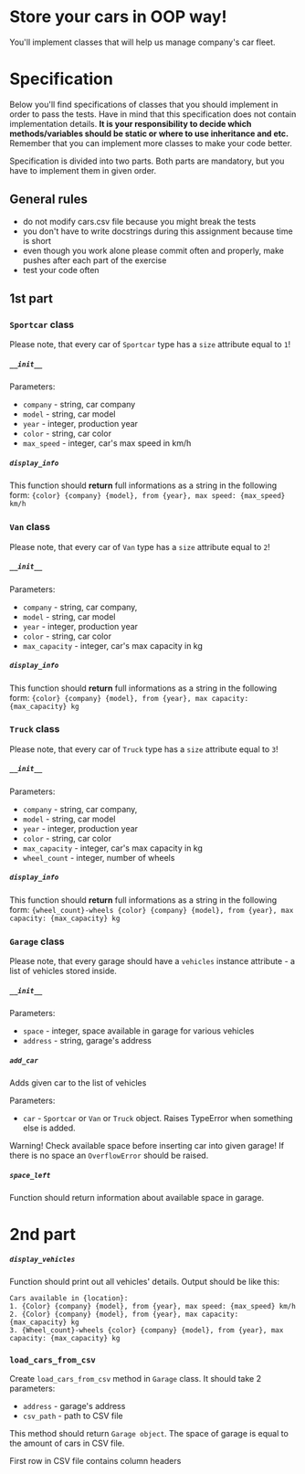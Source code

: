 # Store your cars in OOP way!
You'll implement classes that will help us manage company's car fleet.

# Specification
Below you'll find specifications of classes that you should implement in order to pass the tests. Have in mind that this specification does not contain implementation details. **It is your responsibility to decide which methods/variables should be static or where to use inheritance and etc.** Remember that you can implement more classes to make your code better.

Specification is divided into two parts. Both parts are mandatory, but you have to implement them in given order.

## General rules
* do not modify cars.csv file because you might break the tests
* you don't have to write docstrings during this assignment because time is short
* even though you work alone please commit often and properly, make pushes after each part of the exercise
* test your code often

## 1st part

### `Sportcar` class
Please note, that every car of `Sportcar` type has a `size` attribute equal to `1`!


##### `__init__`

Parameters:
* `company` - string, car company
* `model` - string, car model
* `year` - integer, production year
* `color` - string, car color
* `max_speed` - integer, car's max speed in km/h

##### `display_info`

This function should __return__ full informations as a string in the following form:
`{color} {company} {model}, from {year}, max speed: {max_speed} km/h`



### `Van` class
Please note, that every car of `Van` type has a `size` attribute equal to `2`!


##### `__init__`

Parameters:
* `company` - string, car company,
* `model` - string, car model
* `year` - integer, production year
* `color` - string, car color
* `max_capacity` - integer, car's max capacity in kg

##### `display_info`

This function should __return__ full informations as a string in the following form:
`{color} {company} {model}, from {year}, max capacity: {max_capacity} kg`



### `Truck` class
Please note, that every car of `Truck` type has a `size` attribute equal to `3`!


##### `__init__`

Parameters:
* `company` - string, car company,
* `model` - string, car model
* `year` - integer, production year
* `color` - string, car color
* `max_capacity` - integer, car's max capacity in kg
* `wheel_count` - integer, number of wheels

##### `display_info`

This function should __return__ full informations as a string in the following form:
`{wheel_count}-wheels {color} {company} {model}, from {year}, max capacity: {max_capacity} kg`




### `Garage` class
Please note, that every garage should have a `vehicles` instance attribute - a list of vehicles stored inside.

##### `__init__`

Parameters:
* `space` - integer, space available in garage for various vehicles
* `address` - string, garage's address


##### `add_car`
Adds given car to the list of vehicles

Parameters:
* `car` - `Sportcar` or `Van` or `Truck` object. Raises TypeError when something else is added.

Warning! Check available space before inserting car into given garage! If there is no space an `OverflowError` should be raised.

##### `space_left`
Function should return information about available space in garage.


# 2nd part

##### `display_vehicles`
Function should print out all vehicles' details.
Output should be like this:
```
Cars available in {location}:
1. {Color} {company} {model}, from {year}, max speed: {max_speed} km/h
2. {Color} {company} {model}, from {year}, max capacity: {max_capacity} kg
3. {Wheel_count}-wheels {color} {company} {model}, from {year}, max capacity: {max_capacity} kg
```

### `load_cars_from_csv`

Create `load_cars_from_csv` method in `Garage` class. It should take 2 parameters:

* `address` - garage's address
* `csv_path` - path to CSV file

This method should return `Garage object`. The space of garage is equal to the amount of cars in CSV file.

First row in CSV file contains column headers
